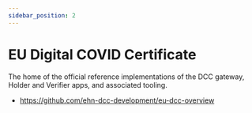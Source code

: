 ```yaml
---
sidebar_position: 2
---
```


# EU Digital COVID Certificate

The home of the official reference implementations of the DCC gateway, Holder and Verifier apps, and associated tooling.

* https://github.com/ehn-dcc-development/eu-dcc-overview
